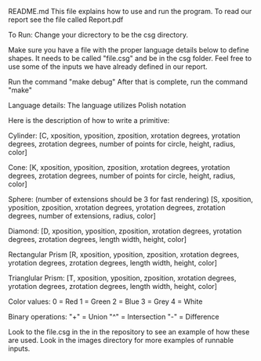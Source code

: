 README.md
This file explains how to use and run the program. To read our report see the file called Report.pdf


To Run:
Change your dicrectory to be the csg directory.

Make sure you have a file with the proper language details below to define shapes. It needs to be called "file.csg" and be in the csg folder.
Feel free to use some of the inputs we have already defined in our report.

Run the command "make debug"
After that is complete, run the command "make"


Language details:
The language utilizes Polish notation

Here is the description of how to write a primitive:

Cylinder:
[C, xposition, yposition, zposition, xrotation degrees, yrotation degrees, zrotation degrees, number of points for circle, height, radius, color]

Cone:
[K, xposition, yposition, zposition, xrotation degrees, yrotation degrees, zrotation degrees, number of points for circle, height, radius, color]

Sphere: (number of extensions should be 3 for fast rendering)
[S, xposition, yposition, zposition, xrotation degrees, yrotation degrees, zrotation degrees, number of extensions, radius, color]

Diamond:
[D, xposition, yposition, zposition, xrotation degrees, yrotation degrees, zrotation degrees, length width, height, color]

Rectangular Prism
[R, xposition, yposition, zposition, xrotation degrees, yrotation degrees, zrotation degrees, length width, height, color]

Trianglular Prism:
[T, xposition, yposition, zposition, xrotation degrees, yrotation degrees, zrotation degrees, length width, height, color]


Color values:
0 = Red
1 = Green
2 = Blue
3 = Grey
4 = White

Binary operations:
"+" = Union 
"^" = Intersection
"-" = Difference

Look to the file.csg in the in the repository to see an example of how these are used.
Look in the images directory for more examples of runnable inputs.



